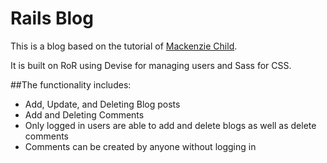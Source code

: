 # Rails Blog

This is a blog based on the tutorial of [Mackenzie Child](https://mackenziechild.me/12-in-12/2/).

It is built on RoR using Devise for managing users and Sass for CSS.

##The functionality includes:
 * Add, Update, and Deleting Blog posts
 * Add and Deleting Comments
 * Only logged in users are able to add and delete blogs as well as delete comments
 * Comments can be created by anyone without logging in

